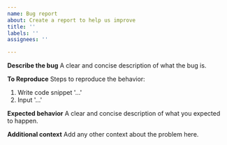 ```yaml
---
name: Bug report
about: Create a report to help us improve
title: ''
labels: ''
assignees: ''

---
```


**Describe the bug**
A clear and concise description of what the bug is.

**To Reproduce**
Steps to reproduce the behavior:
1. Write code snippet '...'
2. Input '...'

**Expected behavior**
A clear and concise description of what you expected to happen.

**Additional context**
Add any other context about the problem here.
